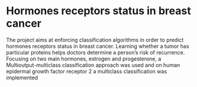 # Hormones receptors status in breast cancer

The project aims at enforcing classification algorithms in order to predict hormones receptors status in breast cancer. 
Learning whether a tumor has particular proteins helps doctors determine a person’s risk of recurrence. 
Focusing on two main hormones, estrogen and progesterone, a Multioutput-multiclass classification approach was used and on human epidermal growth factor receptor 2 a multiclass classification was implemented

